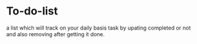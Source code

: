 # To-do-list
a list which will track on your daily basis task by upating completed or not and also removing after getting it done.

